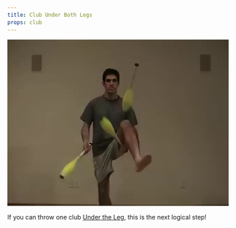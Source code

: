 ```yaml
---
title: Club Under Both Legs
props: club
---
```


![Club Under Both Legs](/site/videos/poster/clubunderbothlegs.jpg)

If you can throw one club [Under the Leg](/site/en/clubundertheleg/README.md), this is the next logical step!


